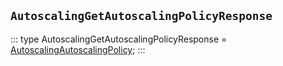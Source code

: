 ## `AutoscalingGetAutoscalingPolicyResponse`
:::
type AutoscalingGetAutoscalingPolicyResponse = [AutoscalingAutoscalingPolicy](./AutoscalingAutoscalingPolicy.md);
:::
